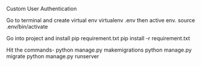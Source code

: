 Custom User Authentication

Go to terminal and create virtual env virtualenv .env 
then active env. source .env/bin/activate 

Go into project and install pip requirement.txt 
    pip install -r requirement.txt 

Hit the commands-
    python manage.py makemigrations 
    python manage.py migrate 
    python manage.py runserver
